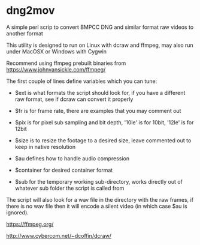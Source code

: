 # dng2mov
A simple perl scrip to convert BMPCC DNG and similar format raw videos to another format

This utility is designed to run on Linux with dcraw and ffmpeg, may also run under MacOSX or Windows with Cygwin

Recommend using ffmpeg prebuilt binaries from https://www.johnvansickle.com/ffmpeg/

The first couple of lines define variables which you can tune:

* $ext is what formats the script should look for, if you have a different raw format, see if dcraw can convert it properly

* $fr is for frame rate, there are examples that you may comment out

* $pix is for pixel sub sampling and bit depth, '10le' is for 10bit, '12le' is for 12bit

* $size is to resize the footage to a desired size, leave commented out to keep in native resolution

* $au defines how to handle audio compression

* $container for desired container format

* $sub for the temporary working sub-directory, works directly out of whatever sub folder the script is called from

The script will also look for a wav file in the directory with the raw frames, if there is no wav file then it will encode a silent video (in which case $au is ignored).


https://ffmpeg.org/

http://www.cybercom.net/~dcoffin/dcraw/
